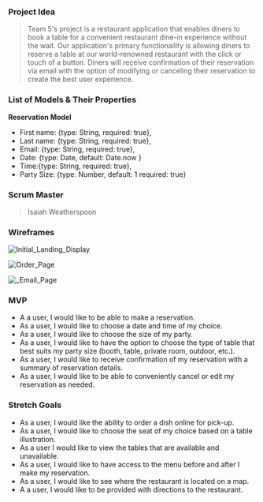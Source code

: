 ### Project Idea

> Team 5's project is a restaurant application that enables diners to book a table for a convenient restaurant dine-in experience without the wait. Our application's primary functionaility is allowing diners to reserve a table at our world-renowned restaurant with the click or touch of a button. Diners will receive confirmation of their reservation via email with the option of modifying or canceling their reservation to create the best user experience.

### List of Models & Their Properties

**Reservation Model**

- First name: {type: String, required: true},
- Last name: {type: String, required: true},
- Email: {type: String, required: true},
- Date: {type: Date, default: Date.now }
- Time:{type: String, required: true},
- Party Size: {type: Number, default: 1 required: true}

### Scrum Master

> Isaiah Weatherspoon

### Wireframes

![Initial_Landing_Display](https://user-images.githubusercontent.com/90514977/152890218-f0cf3b22-8888-4e5c-8b5e-a9a75359b93d.png)

![Order_Page](https://user-images.githubusercontent.com/90514977/152890280-7341acbd-e4db-4d78-badd-a5d4d631b9e4.png)

![_Email_Page](https://user-images.githubusercontent.com/90514977/152890327-748b21a5-3dad-4dbf-b51e-bfe822eb8b3b.png)

### MVP

- A a user, I would like to be able to make a reservation.
- As a user, I would like to choose a date and time of my choice.
- As a user, I would like to choose the size of my party.
- As a user, I would like to have the option to choose the type of table that best suits my party size (booth, table, private room, outdoor, etc.).
- As a user, I would like to receive confirmation of my reservation with a summary of reservation details.
- As a user, I would like to be able to conveniently cancel or edit my reservation as needed.

### Stretch Goals

- As a user, I would like the ability to order a dish online for pick-up.
- As a user, I would like to choose the seat of my choice based on a table illustration.
- As a user I would like to view the tables that are available and unavailable.
- As a user, I would like to have access to the menu before and after I make my reservation.
- As a user, I would like to see where the restaurant is located on a map.
- A a user, I would like to be provided with directions to the restaurant.
